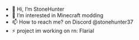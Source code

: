 - 👋 Hi, I’m StoneHunter
- 👀 I’m interested in Minecraft modding
- 📫 How to reach me? on Discord @stonehunter37
- ⚡ project im working on rn: Flarial

<!---
St0neHunter/St0neHunter is a ✨ special ✨ repository because its `README.md` (this file) appears on your GitHub profile.
You can click the Preview link to take a look at your changes.
--->
